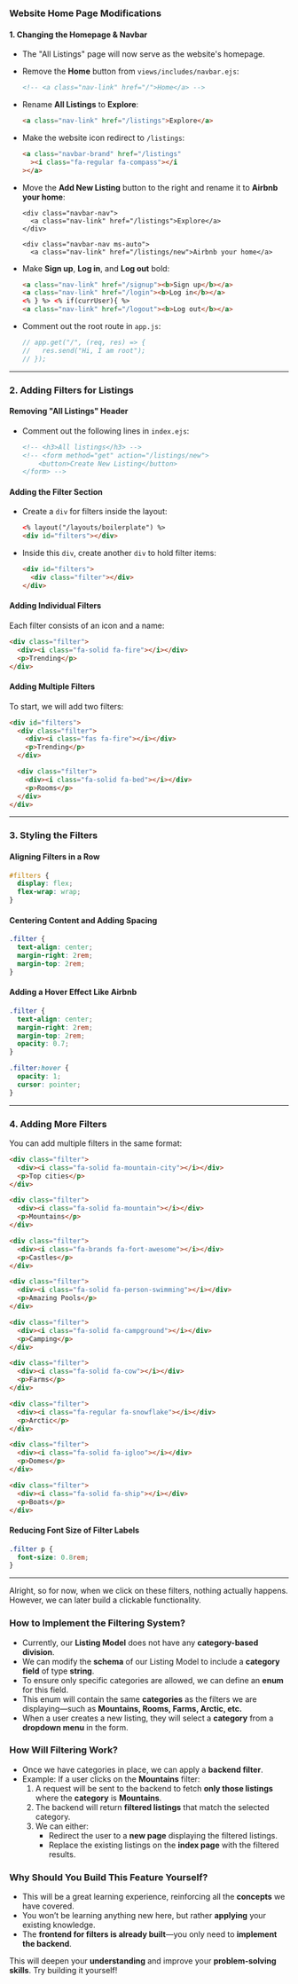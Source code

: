 ### **Website Home Page Modifications**

#### **1. Changing the Homepage & Navbar**

- The "All Listings" page will now serve as the website's homepage.
- Remove the **Home** button from `views/includes/navbar.ejs`:
  ```html
  <!-- <a class="nav-link" href="/">Home</a> -->
  ```
- Rename **All Listings** to **Explore**:
  ```html
  <a class="nav-link" href="/listings">Explore</a>
  ```
- Make the website icon redirect to `/listings`:
  ```html
  <a class="navbar-brand" href="/listings"
    ><i class="fa-regular fa-compass"></i
  ></a>
  ```
- Move the **Add New Listing** button to the right and rename it to **Airbnb your home**:

  ```ejs
  <div class="navbar-nav">
    <a class="nav-link" href="/listings">Explore</a>
  </div>

  <div class="navbar-nav ms-auto">
    <a class="nav-link" href="/listings/new">Airbnb your home</a>
  ```

- Make **Sign up**, **Log in**, and **Log out** bold:
  ```html
  <a class="nav-link" href="/signup"><b>Sign up</b></a>
  <a class="nav-link" href="/login"><b>Log in</b></a>
  <% } %> <% if(currUser){ %>
  <a class="nav-link" href="/logout"><b>Log out</b></a>
  ```
- Comment out the root route in `app.js`:
  ```js
  // app.get("/", (req, res) => {
  //   res.send("Hi, I am root");
  // });
  ```

---

### **2. Adding Filters for Listings**

#### **Removing "All Listings" Header**

- Comment out the following lines in `index.ejs`:
  ```html
  <!-- <h3>All listings</h3> -->
  <!-- <form method="get" action="/listings/new">
      <button>Create New Listing</button>
  </form> -->
  ```

#### **Adding the Filter Section**

- Create a `div` for filters inside the layout:
  ```html
  <% layout("/layouts/boilerplate") %>
  <div id="filters"></div>
  ```
- Inside this `div`, create another `div` to hold filter items:
  ```html
  <div id="filters">
    <div class="filter"></div>
  </div>
  ```

#### **Adding Individual Filters**

Each filter consists of an icon and a name:

```html
<div class="filter">
  <div><i class="fa-solid fa-fire"></i></div>
  <p>Trending</p>
</div>
```

#### **Adding Multiple Filters**

To start, we will add two filters:

```html
<div id="filters">
  <div class="filter">
    <div><i class="fas fa-fire"></i></div>
    <p>Trending</p>
  </div>

  <div class="filter">
    <div><i class="fa-solid fa-bed"></i></div>
    <p>Rooms</p>
  </div>
</div>
```

---

### **3. Styling the Filters**

#### **Aligning Filters in a Row**

```css
#filters {
  display: flex;
  flex-wrap: wrap;
}
```

#### **Centering Content and Adding Spacing**

```css
.filter {
  text-align: center;
  margin-right: 2rem;
  margin-top: 2rem;
}
```

#### **Adding a Hover Effect Like Airbnb**

```css
.filter {
  text-align: center;
  margin-right: 2rem;
  margin-top: 2rem;
  opacity: 0.7;
}

.filter:hover {
  opacity: 1;
  cursor: pointer;
}
```

---

### **4. Adding More Filters**

You can add multiple filters in the same format:

```html
<div class="filter">
  <div><i class="fa-solid fa-mountain-city"></i></div>
  <p>Top cities</p>
</div>

<div class="filter">
  <div><i class="fa-solid fa-mountain"></i></div>
  <p>Mountains</p>
</div>

<div class="filter">
  <div><i class="fa-brands fa-fort-awesome"></i></div>
  <p>Castles</p>
</div>

<div class="filter">
  <div><i class="fa-solid fa-person-swimming"></i></div>
  <p>Amazing Pools</p>
</div>

<div class="filter">
  <div><i class="fa-solid fa-campground"></i></div>
  <p>Camping</p>
</div>

<div class="filter">
  <div><i class="fa-solid fa-cow"></i></div>
  <p>Farms</p>
</div>

<div class="filter">
  <div><i class="fa-regular fa-snowflake"></i></div>
  <p>Arctic</p>
</div>

<div class="filter">
  <div><i class="fa-solid fa-igloo"></i></div>
  <p>Domes</p>
</div>

<div class="filter">
  <div><i class="fa-solid fa-ship"></i></div>
  <p>Boats</p>
</div>
```

#### **Reducing Font Size of Filter Labels**

```css
.filter p {
  font-size: 0.8rem;
}
```

---

Alright, so for now, when we click on these filters, nothing actually happens. However, we can later build a clickable functionality.

### **How to Implement the Filtering System?**

- Currently, our **Listing Model** does not have any **category-based division**.
- We can modify the **schema** of our Listing Model to include a **category field** of type **string**.
- To ensure only specific categories are allowed, we can define an **enum** for this field.
- This enum will contain the same **categories** as the filters we are displaying—such as **Mountains, Rooms, Farms, Arctic, etc.**
- When a user creates a new listing, they will select a **category** from a **dropdown menu** in the form.

### **How Will Filtering Work?**

- Once we have categories in place, we can apply a **backend filter**.
- Example: If a user clicks on the **Mountains** filter:
  1. A request will be sent to the backend to fetch **only those listings** where the **category** is **Mountains**.
  2. The backend will return **filtered listings** that match the selected category.
  3. We can either:
     - Redirect the user to a **new page** displaying the filtered listings.
     - Replace the existing listings on the **index page** with the filtered results.

### **Why Should You Build This Feature Yourself?**

- This will be a great learning experience, reinforcing all the **concepts** we have covered.
- You won’t be learning anything new here, but rather **applying** your existing knowledge.
- The **frontend for filters is already built**—you only need to **implement the backend**.

This will deepen your **understanding** and improve your **problem-solving skills**. Try building it yourself!
